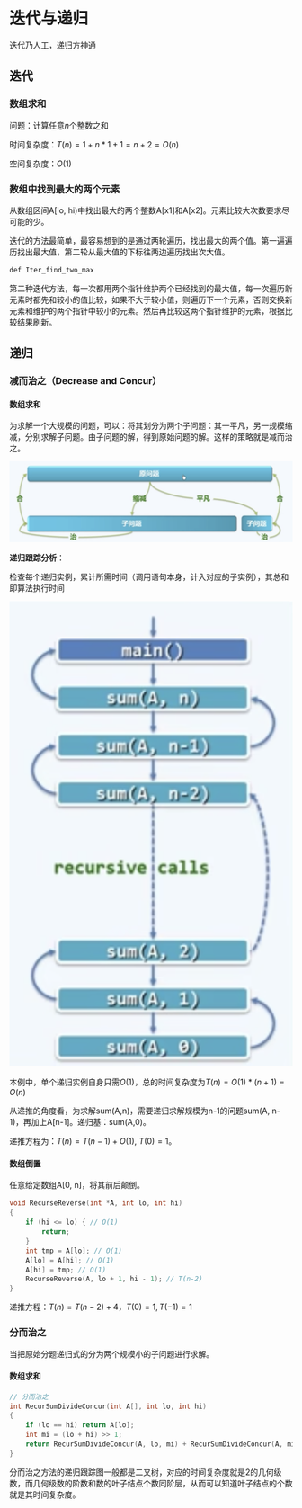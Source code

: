 # 迭代与递归

迭代乃人工，递归方神通

## 迭代

### 数组求和

问题：计算任意$`n`$个整数之和

时间复杂度：$`T(n) = 1 + n*1 + 1 = n + 2 = O(n)`$

空间复杂度：$`O(1)`$

### 数组中找到最大的两个元素

从数组区间A[lo, hi)中找出最大的两个整数A[x1]和A[x2]。元素比较大次数要求尽可能的少。

迭代的方法最简单，最容易想到的是通过两轮遍历，找出最大的两个值。第一遍遍历找出最大值，第二轮从最大值的下标往两边遍历找出次大值。

```cpp
def Iter_find_two_max
```

第二种迭代方法，每一次都用两个指针维护两个已经找到的最大值，每一次遍历新元素时都先和较小的值比较，如果不大于较小值，则遍历下一个元素，否则交换新元素和维护的两个指针中较小的元素。然后再比较这两个指针维护的元素，根据比较结果刷新。

## 递归

### 减而治之（Decrease and Concur）

#### 数组求和

为求解一个大规模的问题，可以：将其划分为两个子问题：其一平凡，另一规模缩减，分别求解子问题。由子问题的解，得到原始问题的解。这样的策略就是减而治之。

![图1](../../../assets/common/iter_and_recurse/Snipaste_2024-06-03_22-12-03.png)

**递归跟踪分析**：

检查每个递归实例，累计所需时间（调用语句本身，计入对应的子实例），其总和即算法执行时间

![图2](../../../assets/common/iter_and_recurse/Snipaste_2024-06-03_22-16-26.png)

本例中，单个递归实例自身只需$`O(1)`$，总的时间复杂度为$`T(n) = O(1) * (n + 1) = O(n)`$

从递推的角度看，为求解sum(A,n)，需要递归求解规模为n-1的问题sum(A, n-1)，再加上A[n-1]。递归基：sum(A,0)。

递推方程为：$`T(n) = T(n-1) + O(1)`$, $`T(0) = 1`$。

#### 数组倒置

任意给定数组A[0, n]，将其前后颠倒。

```cpp
void RecurseReverse(int *A, int lo, int hi)
{
    if (hi <= lo) { // O(1)
        return;
    }
    int tmp = A[lo]; // O(1)
    A[lo] = A[hi]; // O(1)
    A[hi] = tmp; // O(1)
    RecurseReverse(A, lo + 1, hi - 1); // T(n-2)
}
```

递推方程：$T(n) = T(n-2) + 4$，$T(0) = 1, T(-1) = 1$

### 分而治之

当把原始分题递归式的分为两个规模小的子问题进行求解。

#### 数组求和

```cpp
// 分而治之
int RecurSumDivideConcur(int A[], int lo, int hi)
{
    if (lo == hi) return A[lo];
    int mi = (lo + hi) >> 1;
    return RecurSumDivideConcur(A, lo, mi) + RecurSumDivideConcur(A, mi + 1, hi);
}
```

分而治之方法的递归跟踪图一般都是二叉树，对应的时间复杂度就是2的几何级数，而几何级数的阶数和数的叶子结点个数同阶层，从而可以知道叶子结点的个数就是其时间复杂度。